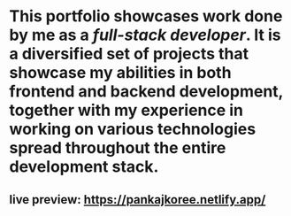 # This portfolio showcases work done by me as a *full-stack developer*. It is a diversified set of projects that showcase my abilities in both frontend and backend development, together with my experience in working on various technologies spread throughout the entire development stack.

## live preview: https://pankajkoree.netlify.app/

